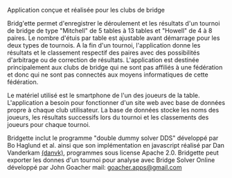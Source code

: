Application conçue et réalisée pour les clubs de bridge

Bridg'ette permet d'enregistrer le déroulement et les résultats d'un tournoi de bridge de type "Mitchell" de 5 tables à 13 tables et "Howell" de 4 à 8 paires. Le nombre d'étuis par table est ajustable avant démarrage pour les deux types de tournois. A la fin d'un tournoi, l'application donne les résultats et le classement respectif des paires avec des possibilités d'arbitrage ou de correction de résultats.
L'application est destinée principalement aux clubs de bridge qui ne sont pas affiliés à une fédération et donc qui ne sont pas connectés aux moyens informatiques de cette fédération.

Le matériel utilisé est le smartphone de l'un des joueurs de la table. L'application a besoin pour fonctionner d'un site web avec base de données propre à chaque club utilisateur. La base de données stocke les noms des joueurs, les résultats successifs lors du tournoi et les classements des joueurs pour chaque tournoi.

Bridgette inclut le programme "double dummy solver DDS" développé par Bo Haglund et al. ainsi que son implémentation en javascript réalisé par Dan Vanderkam [(danvk)](https://github.com/danvk/dds.js), programmes sous license Apache 2.0.
Bridgette peut exporter les donnes d'un tournoi pour analyse avec Bridge Solver Online développé par John Goacher mail: goacher.apps@gmail.com
